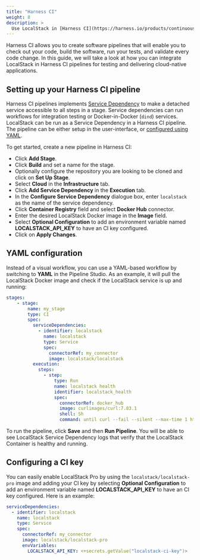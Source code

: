 ```yaml
---
title: "Harness CI"
weight: 8
description: >
  Use LocalStack in [Harness CI](https://harness.io/products/continuous-integration)
---
```


Harness CI allows you to create software pipelines that will enable you to check out your code, build the software, run your tests, and validate every code change. In this guide, we will take a look at how you can integrate LocalStack in Harness CI pipelines for testing and delivering cloud-native applications.

## Setting up your Harness CI pipeline

Harness CI pipelines implements [Service Dependency](https://docs.harness.io/article/vo4sjbd09g-configure-service-dependency-step-settings) to make a detached service accessible to all steps in a stage. Service dependencies can run workflows for integration testing or Docker-in-Docker (`dind`) services. LocalStack can be run as a Service Dependency in a Harness CI pipeline. The pipeline can be either setup in the user-interface, or [configured using YAML](#yaml-configuration).

To get started, create a new pipeline in Harness CI:

- Click **Add Stage**.
- Click **Build** and set a name for the stage.
- Optionally configure the repository you are looking to be cloned and click on **Set Up Stage**.
- Select **Cloud** in the **Infrastructure** tab.
- Click **Add Service Dependency** in the **Execution** tab.
- In the **Configure Service Dependency** dialogue box, enter `localstack` as the name of the service dependency.
- Click **Container Registry** field and select **Docker Hub** connector.
- Enter the desired LocalStack Docker image in the **Image** field.
- Select **Optional Configuration** to add an environment variable named **LOCALSTACK_API_KEY** to have an CI key configured.
- Click on **Apply Changes**.

## YAML configuration

Instead of a visual workflow, you can use a YAML-based workflow by switching to **YAML** in the Pipeline Studio. As an example, it will pull the LocalStack Docker image and check if the LocalStack service is up and running:

```yaml
stages:
    - stage:
        name: my_stage
        type: CI
        spec:
          serviceDependencies:
            - identifier: localstack
              name: localstack
              type: Service
              spec:
                connectorRef: my_connector
                image: localstack/localstack
          execution:
            steps:
              - step:
                  type: Run
                  name: localstack health
                  identifier: localstack_health
                  spec:
                    connectorRef: docker_hub
                    image: curlimages/curl:7.83.1
                    shell: Sh
                    command: until curl --fail --silent --max-time 1 http://localstack:4566/_localstack/health; do sleep 2; done
```

To run the pipeline, click **Save** and then **Run Pipeline**. You will be able to see LocalStack Service Dependency logs that verify that the LocalStack Container is healthy and running.

## Configuring a CI key

You can easily enable LocalStack Pro by using the `localstack/localstack-pro` image and adding your CI key
by selecting **Optional Configuration** to add an environment variable named **LOCALSTACK_API_KEY** to have an CI key configured. Here is an example:

```yaml
serviceDependencies:
  - identifier: localstack
    name: localstack
    type: Service
    spec:
      connectorRef: my_connector
      image: localstack/localstack-pro
      envVariables:
        LOCALSTACK_API_KEY: <+secrets.getValue("localstack-ci-key")>
```
